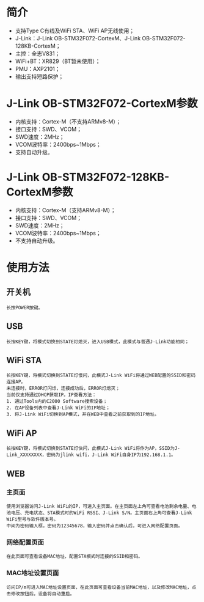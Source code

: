 # 简介
* 支持Type C有线及WiFi STA、WiFi AP无线使用；
* J-Link：J-Link OB-STM32F072-CortexM、J-Link OB-STM32F072-128KB-CortexM；
* 主控：全志V831；
* WiFi+BT：XR829（BT暂未使用）；
* PMU：AXP2101；
* 输出支持短路保护；
# J-Link OB-STM32F072-CortexM参数
* 内核支持：Cortex-M（不支持ARMv8-M）；
* 接口支持：SWD、VCOM；
* SWD速度：2MHz；
* VCOM波特率：2400bps~1Mbps；
* 支持自动升级。
# J-Link OB-STM32F072-128KB-CortexM参数
* 内核支持：Cortex-M（支持ARMv8-M）；
* 接口支持：SWD、VCOM；
* SWD速度：2MHz；
* VCOM波特率：2400bps~1Mbps；
* 不支持自动升级。
# 使用方法
## 开关机
    长按POWER按键。
## USB
    长按KEY键，将模式切换到STATE灯熄灭，进入USB模式，此模式与普通J-Link功能相同；
## WiFi STA
    长按KEY键，将模式切换到STATE灯慢闪，此模式J-Link WiFi将通过WEB配置的SSID和密码连接AP。
    未连接时，ERROR灯闪烁，连接成功后，ERROR灯熄灭；
    当前仅支持通过DHCP获取IP。IP查看方法：
    1. 通过Tools内的C2000 Software搜索设备；
    2. 在AP设备列表中查看J-Link WiFi的IP地址；
    3. 将J-Link WiFi切换到AP模式，并在WEB中查看之前获取到的IP地址。
## WiFi AP
    长按KEY键，将模式切换到STATE灯快闪，此模式J-Link WiFi将作为AP，SSID为J-Link_XXXXXXXX，密码为jlink wifi，J-Link WiFi自身IP为192.168.1.1。
## WEB
### 主页面
    使用浏览器访问J-Link WiFi的IP，可进入主页面。在主页面左上角可查看电池剩余电量、电池电压、充电状态、STA模式时的WiFi RSSI、J-Link S/N。主页面右上角可查看J-Link WiFi型号与软件版本号。
    中间为密码输入框，密码为12345678，输入密码并点击确认后，可进入网络配置页面。
### 网络配置页面
    在此页面可查看设备MAC地址，配置STA模式时连接的SSID和密码。
### MAC地址设置页面
    访问IP/m可进入MAC地址设置页面，在此页面可查看设备当前MAC地址，以及修改MAC地址，点击修改按钮后，设备将自动重启。